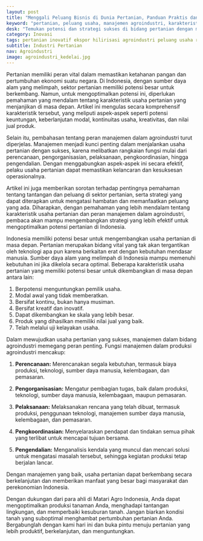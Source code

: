```yaml
---
layout: post
title: "Menggali Peluang Bisnis di Dunia Pertanian, Panduan Praktis dan Manajemen Agroindustri"
keyword: "pertanian, peluang usaha, manajemen agroindustri, karakteristik usaha, potensi pertanian, Matari Agro Indonesia, konsultasi pertanian, pelatihan pertanian"
desk: "Temukan potensi dan strategi sukses di bidang pertanian dengan memahami karakteristik usaha, manajemen agroindustri, serta tantangan dan peluang di sektor pertanian Indonesia."
category: Inovasi
tags: pertanian inovatif ekspor hilirisasi agroindustri peluang usaha regenerasi konsultan ketahanan pangan
subtitle: Industri Pertanian
nav: Agroindustri
image: agroindustri_kedelai.jpg
---
```


Pertanian memiliki peran vital dalam memastikan ketahanan pangan dan pertumbuhan ekonomi suatu negara. Di Indonesia, dengan sumber daya alam yang melimpah, sektor pertanian memiliki potensi besar untuk berkembang. Namun, untuk mengoptimalkan potensi ini, diperlukan pemahaman yang mendalam tentang karakteristik usaha pertanian yang menjanjikan di masa depan. Artikel ini mengulas secara komprehensif karakteristik tersebut, yang meliputi aspek-aspek seperti potensi keuntungan, keberlanjutan modal, kontinuitas usaha, kreativitas, dan nilai jual produk.

Selain itu, pembahasan tentang peran manajemen dalam agroindustri turut diperjelas. Manajemen menjadi kunci penting dalam menjalankan usaha pertanian dengan sukses, karena melibatkan rangkaian fungsi mulai dari perencanaan, pengorganisasian, pelaksanaan, pengkoordinasian, hingga pengendalian. Dengan menggabungkan aspek-aspek ini secara efektif, pelaku usaha pertanian dapat memastikan kelancaran dan kesuksesan operasionalnya.

Artikel ini juga memberikan sorotan terhadap pentingnya pemahaman tentang tantangan dan peluang di sektor pertanian, serta strategi yang dapat diterapkan untuk mengatasi hambatan dan memanfaatkan peluang yang ada. Diharapkan, dengan pemahaman yang lebih mendalam tentang karakteristik usaha pertanian dan peran manajemen dalam agroindustri, pembaca akan mampu mengembangkan strategi yang lebih efektif untuk mengoptimalkan potensi pertanian di Indonesia.

Indonesia memiliki potensi besar untuk mengembangkan usaha pertanian di masa depan. Pertanian merupakan bidang vital yang tak akan tergantikan oleh teknologi apa pun karena berkaitan erat dengan kebutuhan mendasar manusia. Sumber daya alam yang melimpah di Indonesia mampu memenuhi kebutuhan ini jika dikelola secara optimal. Beberapa karakteristik usaha pertanian yang memiliki potensi besar untuk dikembangkan di masa depan antara lain:

1. Berpotensi menguntungkan pemilik usaha.
2. Modal awal yang tidak memberatkan.
3. Bersifat kontinu, bukan hanya musiman.
4. Bersifat kreatif dan inovatif.
5. Dapat dikembangkan ke skala yang lebih besar.
6. Produk yang dihasilkan memiliki nilai jual yang baik.
7. Telah melalui uji kelayakan usaha.

Dalam mewujudkan usaha pertanian yang sukses, manajemen dalam bidang agroindustri memegang peran penting. Fungsi manajemen dalam produksi agroindustri mencakup:

1. **Perencanaan:** Merencanakan segala kebutuhan, termasuk biaya produksi, teknologi, sumber daya manusia, kelembagaan, dan pemasaran.
   
2. **Pengorganisasian:** Mengatur pembagian tugas, baik dalam produksi, teknologi, sumber daya manusia, kelembagaan, maupun pemasaran.

3. **Pelaksanaan:** Melaksanakan rencana yang telah dibuat, termasuk produksi, penggunaan teknologi, manajemen sumber daya manusia, kelembagaan, dan pemasaran.

4. **Pengkoordinasian:** Menyelaraskan pendapat dan tindakan semua pihak yang terlibat untuk mencapai tujuan bersama.

5. **Pengendalian:** Menganalisis kendala yang muncul dan mencari solusi untuk mengatasi masalah tersebut, sehingga kegiatan produksi tetap berjalan lancar.

Dengan manajemen yang baik, usaha pertanian dapat berkembang secara berkelanjutan dan memberikan manfaat yang besar bagi masyarakat dan perekonomian Indonesia.

Dengan dukungan dari para ahli di Matari Agro Indonesia, Anda dapat mengoptimalkan produksi tanaman Anda, menghadapi tantangan lingkungan, dan memperbaiki kesuburan tanah. Jangan biarkan kondisi tanah yang suboptimal menghambat pertumbuhan pertanian Anda. Bergabunglah dengan kami hari ini dan buka pintu menuju pertanian yang lebih produktif, berkelanjutan, dan menguntungkan.

